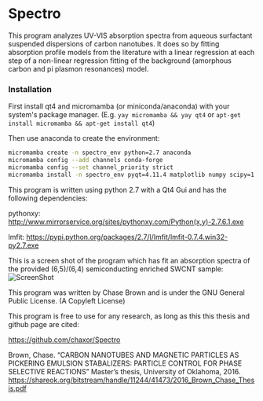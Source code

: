 Spectro
=======
This program analyzes UV-VIS absorption spectra from aqueous surfactant suspended dispersions of carbon nanotubes.
It does so by fitting absorption profile models from the literature with a linear regression at each step of a non-linear regression fitting of the background (amorphous carbon and pi plasmon resonances) model.

### Installation
First install qt4 and micromamba (or miniconda/anaconda) with your system's package manager. (E.g. `yay micromamba && yay qt4` or `apt-get install micromamba && apt-get install qt4`)

Then use anaconda to create the environment:
```bash
micromamba create -n spectro_env python=2.7 anaconda
micromamba config --add channels conda-forge
micromamba config --set channel_priority strict
micromamba install -n spectro_env pyqt=4.11.4 matplotlib numpy scipy=1.2.1 xlsxwriter=1.1.5 lmfit=0.9.11
```


This program is written using python 2.7 with a Qt4 Gui and has the following dependencies:

pythonxy:
http://www.mirrorservice.org/sites/pythonxy.com/Python(x,y)-2.7.6.1.exe

lmfit:
https://pypi.python.org/packages/2.7/l/lmfit/lmfit-0.7.4.win32-py2.7.exe

This is a screen shot of the program which has fit an absorption spectra of the provided (6,5)/(6,4) semiconducting enriched SWCNT sample:
![ScreenShot](http://imgur.com/ybhHaOf.jpg)


This program was written by Chase Brown and is under the GNU General Public License.  (A Copyleft License)

This program is free to use for any research, as long as this this thesis and github page are cited:

https://github.com/chaxor/Spectro

Brown, Chase. “CARBON NANOTUBES AND MAGNETIC PARTICLES AS PICKERING EMULSION STABALIZERS: 
PARTICLE CONTROL FOR PHASE SELECTIVE REACTIONS” Master’s thesis, University of Oklahoma, 2016.
https://shareok.org/bitstream/handle/11244/41473/2016_Brown_Chase_Thesis.pdf
